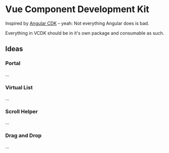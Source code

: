 # Vue Component Development Kit
Inspired by [Angular CDK](https://material.angular.io/cdk) – yeah: Not everything Angular does is bad.

Everything in VCDK should be in it's own package and consumable as such.
## Ideas

### Portal
…

### Virtual List
…

### Scroll Helper
…

### Drag and Drop
…




